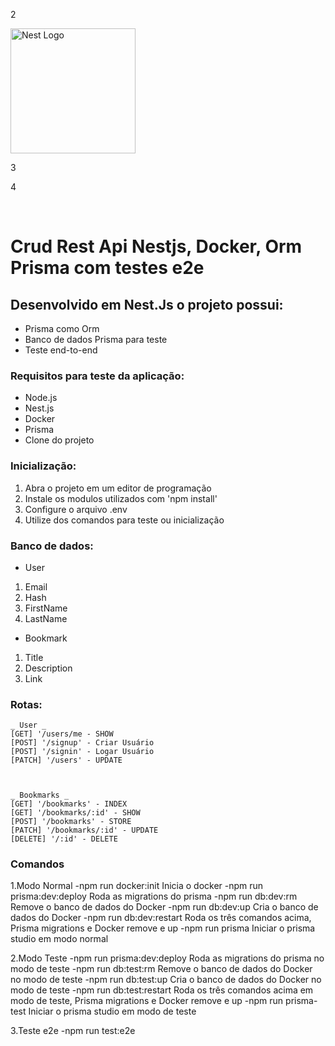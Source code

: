 <p align="center">

2

  <a href="http://nestjs.com/" target="blank"><img src="https://nestjs.com/img/logo-small.svg" width="200" alt="Nest Logo" /></a>

3

</p>

4

​
# Crud Rest Api Nestjs, Docker, Orm Prisma com testes e2e

## Desenvolvido em Nest.Js o projeto possui:
- Prisma como Orm
- Banco de dados Prisma para teste 
- Teste end-to-end  


### Requisitos para teste da aplicação:
- Node.js
- Nest.js
- Docker
- Prisma
- Clone do projeto

### Inicialização:
1. Abra o projeto em um editor de programação
2. Instale os modulos utilizados com 'npm install'
3. Configure o arquivo .env
4. Utilize dos comandos para teste ou inicialização

### Banco de dados:
- User
1. Email
2. Hash
3. FirstName
4. LastName

- Bookmark
1. Title
2. Description
3. Link

### Rotas:
```
_ User _
[GET] '/users/me - SHOW
[POST] '/signup' - Criar Usuário
[POST] '/signin' - Logar Usuário
[PATCH] '/users' - UPDATE



_ Bookmarks _ 
[GET] '/bookmarks' - INDEX
[GET] '/bookmarks/:id' - SHOW
[POST] '/bookmarks' - STORE
[PATCH] '/bookmarks/:id' - UPDATE
[DELETE] '/:id' - DELETE
```

### Comandos

1.Modo Normal
-npm run docker:init
Inicia o docker
-npm run prisma:dev:deploy
Roda as migrations do prisma
-npm run db:dev:rm
Remove o banco de dados do Docker
-npm run db:dev:up
Cria o banco de dados do Docker
-npm run db:dev:restart
Roda os três comandos acima, Prisma migrations e Docker remove e up
-npm run prisma
Iniciar o prisma studio em modo normal

2.Modo Teste
-npm run prisma:dev:deploy
Roda as migrations do prisma no modo de teste
-npm run db:test:rm
Remove o banco de dados do Docker no modo de teste
-npm run db:test:up
Cria o banco de dados do Docker no modo de teste
-npm run db:test:restart
Roda os três comandos acima em modo de teste, Prisma migrations e Docker remove e up
-npm run prisma-test
Iniciar o prisma studio em modo de teste

3.Teste e2e
-npm run test:e2e
